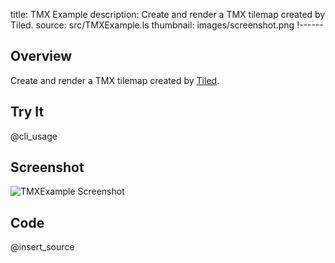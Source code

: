 title: TMX Example
description: Create and render a TMX tilemap created by Tiled.
source: src/TMXExample.ls
thumbnail: images/screenshot.png
!------

## Overview
Create and render a TMX tilemap created by [Tiled](http://www.mapeditor.org).

## Try It
@cli_usage

## Screenshot
![TMXExample Screenshot](images/screenshot.png)

## Code
@insert_source
